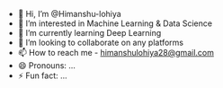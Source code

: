 - 👋 Hi, I’m @Himanshu-lohiya
- 👀 I’m interested in Machine Learning & Data Science
- 🌱 I’m currently learning Deep Learning
- 💞️ I’m looking to collaborate on any platforms
- 📫 How to reach me - himanshulohiya28@gmail.com
- 😄 Pronouns: ...
- ⚡ Fun fact: ...

<!---
Himanshu-lohiya/Himanshu-lohiya is a ✨ special ✨ repository because its `README.md` (this file) appears on your GitHub profile.
You can click the Preview link to take a look at your changes.
--->
